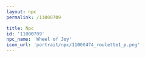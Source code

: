 ```yaml
---
layout: npc
permalink: /11000709

title: Npc
id: '11000709'
npc_name: 'Wheel of Joy'
icon_url: 'portrait/npc/11000474_roulette1_p.png'
---
```

